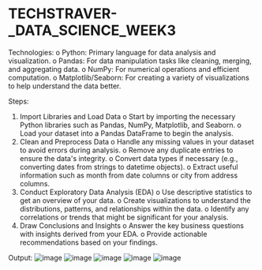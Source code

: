 # TECHSTRAVER-_DATA_SCIENCE_WEEK3

Technologies:
    o Python: Primary language for data analysis and visualization. 
    o Pandas: For data manipulation tasks like cleaning, merging, and aggregating data. 
    o NumPy: For numerical operations and efficient computation. 
    o Matplotlib/Seaborn: For creating a variety of visualizations to help understand the data better.

Steps: 
1. Import Libraries and Load Data 
   o Start by importing the necessary Python libraries such as Pandas, NumPy, Matplotlib, and Seaborn. 
   o Load your dataset into a Pandas DataFrame to begin the analysis. 
2. Clean and Preprocess Data 
   o Handle any missing values in your dataset to avoid errors during analysis. 
   o Remove any duplicate entries to ensure the data's integrity. 
   o Convert data types if necessary (e.g., converting dates from strings to datetime objects). 
   o Extract useful information such as month from date columns or city from address columns. 
3. Conduct Exploratory Data Analysis (EDA) 
   o Use descriptive statistics to get an overview of your data. 
   o Create visualizations to understand the distributions, patterns, and relationships within the data. 
   o Identify any correlations or trends that might be significant for your analysis. 
4. Draw Conclusions and Insights 
   o Answer the key business questions with insights derived from your EDA. 
   o Provide actionable recommendations based on your findings.

Output:
![image](https://github.com/user-attachments/assets/e5aa2af6-8b82-42cf-a176-23c105b18b59)
![image](https://github.com/user-attachments/assets/29e381de-b23f-464f-92c1-9f86396ed586)
![image](https://github.com/user-attachments/assets/1fc7767a-5820-487e-9790-dde4719b5df4)
![image](https://github.com/user-attachments/assets/efc46cd6-a252-4340-a572-e618f1278c1f)
![image](https://github.com/user-attachments/assets/2465a73e-60ce-4a37-8969-8800c762c529)






